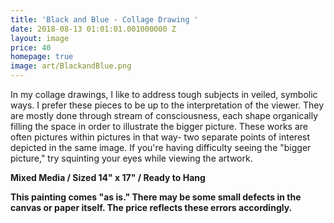 ```yaml
---
title: 'Black and Blue - Collage Drawing '
date: 2018-08-13 01:01:01.001000000 Z
layout: image
price: 40
homepage: true
image: art/BlackandBlue.png
---
```


In my collage drawings, I like to address tough subjects in veiled, symbolic ways. I prefer these pieces to be up to the interpretation of the viewer. They are mostly done through stream of consciousness, each shape organically filling the space in order to illustrate the bigger picture. These works are often pictures within pictures in that way- two separate points of interest depicted in the same image. If you're having difficulty seeing the "bigger picture," try squinting your eyes while viewing the artwork.

**Mixed Media / Sized 14" x 17" / Ready to Hang**

 **This painting comes "as is." There may be some small defects in the canvas or paper itself. The price reflects these errors accordingly.**